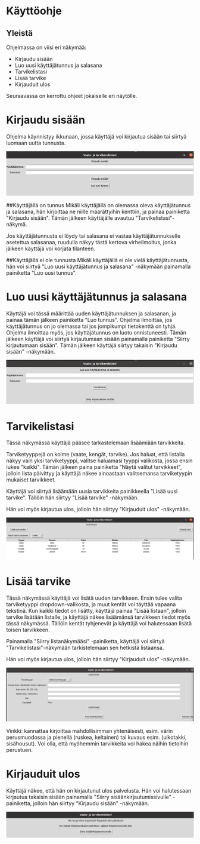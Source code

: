 # Käyttöohje

## Yleistä
Ohjelmassa on viisi eri näkymää:
* Kirjaudu sisään
* Luo uusi käyttäjätunnus ja salasana
* Tarvikelistasi
* Lisää tarvike
* Kirjauduit ulos

Seuraavassa on kerrottu ohjeet jokaiselle eri näytölle.

# Kirjaudu sisään
Ohjelma käynnistyy ikkunaan, jossa käyttäjä voi kirjautua sisään tai siirtyä luomaan uutta tunnusta.

![](./kuvat/Ohje1_kirjaudusisaan.png)

##Käyttäjällä on tunnus
Mikäli käyttäjällä on olemassa oleva käyttäjätunnus ja salasana, hän kirjoittaa ne niille määrättyihin kenttiin, ja painaa
painiketta "Kirjaudu sisään". Tämän jälkeen käyttäjälle avautuu "Tarvikelistasi"-näkymä.

Jos käyttäjätunnusta ei löydy tai salasana ei vastaa käyttäjätunnukselle asetettua salasanaa, ruudulla näkyy tästä kertova
virheilmoitus, jonka jälkeen käyttäjä voi korjata tilanteen.

##Käyttäjällä ei ole tunnusta
Mikäli käyttäjällä ei ole vielä käyttäjätunnusta, hän voi siirtyä "Luo uusi käyttäjätunnus ja salasana" -näkymään painamalla painiketta
"Luo uusi tunnus".

# Luo uusi käyttäjätunnus ja salasana

Käyttäjä voi tässä määrittää uuden käyttäjätunnuksen ja salasanan, ja painaa tämän jälkeen painiketta "Luo tunnus". Ohjelma
ilmoittaa, jos käyttäjätunnus on jo olemassa tai jos jompikumpi tietokenttä on tyhjä. Ohjelma ilmoittaa myös, jos käyttäjätunnus on
luotu onnistuneesti. Tämän jälkeen käyttäjä voi siirtyä kirjautumaan sisään painamalla painiketta "Siirry kirjautumaan sisään". 
Tämän jälkeen käyttäjä siirtyy takaisin "Kirjaudu sisään" -näkymään.

![](./kuvat/Ohje2_luotunnus.png)

# Tarvikelistasi
Tässä näkymässä käyttäjä pääsee tarkastelemaan lisäämiään tarvikkeita.

Tarviketyyppejä on kolme (vaate, kengät, tarvike). Jos haluat, että listalla näkyy vain yksi tarviketyyppi, valitse haluamasi tyyppi
valikosta, jossa ensin lukee "kaikki". Tämän jälkeen paina painiketta "Näytä valitut tarvikkeet", jolloin lista päivittyy ja käyttäjä
näkee ainoastaan valitsemansa tarviketyypin mukaiset tarvikkeet.

Käyttäjä voi siirtyä lisäämään uusia tarvikkeita painikkeella "Lisää uusi tarvike". Tällöin hän siirtyy "Lisää tarvike" -näkymään.

Hän voi myös kirjautua ulos, jolloin hän siirtyy "Kirjauduit ulos" -näkymään.

![](./kuvat/Ohje3_tarvikelistasi.png)

# Lisää tarvike
Tässä näkymässä käyttäjä voi lisätä uuden tarvikkeen. Ensin tulee valita tarviketyyppi dropdown-valikosta, ja muut kentät voi 
täyttää vapaana tekstinä. Kun kaikki tiedot on lisätty, käyttäjä painaa "Lisää listaan", jolloin tarvike lisätään listalle, ja käyttäjä
näkee lisäämänsä tarvikkeen tiedot myös tässä näkymässä. Tällöin kentät tyhjenevät ja käyttäjä voi halutessaan lisätä toisen tarvikkeen.

Painamalla "Siirry listanäkymääsi" -painiketta, käyttäjä voi siirtyä "Tarvikelistasi"-näkymään tarkistelemaan sen hetkistä listaansa.

Hän voi myös kirjautua ulos, jolloin hän siirtyy "Kirjauduit ulos" -näkymään.

![](./kuvat/Ohje4_lisaatarvike.png)

Vinkki: kannattaa kirjoittaa mahdollisimman yhtenäisesti, esim. värin perusmuodossa ja pienellä (ruskea, keltainen) tai kuvaus esim.
(ulkotakki, sisähousut). Voi olla, että myöhemmin tarvikkeita voi hakea näihin tietoihin perustuen.

# Kirjauduit ulos
Käyttäjä näkee, että hän on kirjautunut ulos palvelusta. Hän voi halutessaan kirjautua takaisin sisään painamalla "Siirry
sisäänkirjautumissivulle" -painiketta, jolloin hän siirtyy "Kirjaudu sisään" -näkymään.

![](./kuvat/Ohje5_kirjauduitulos.png)
